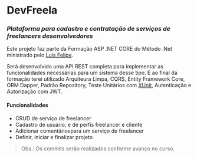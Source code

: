 # DevFreela

### _Plataforma para cadastro e contratação de serviços de freelancers desenvolvedores_

Este projeto faz parte da Formação ASP .NET CORE do Método .Net ministrado pelo [Luis Felipe](https://www.linkedin.com/in/luisdeol/).

Será desenvolvido uma API REST completa para implementar as funcionalidades necessárias para um sistema desse tipo. E ao final da formação terei utilizado Arquiteura Limpa, CQRS, Entity Framework Core, ORM Dapper, Padrão Repository, Teste Unitários com [XUnit](https://xunit.net/), Autenticação e Autorização com JWT.

#### Funcionalidades

- CRUD de serviço de freelancer
- Cadastro de usuário, e de perfis freelancer e cliente
- Adicionar comentáriospara um serviço de freelancer
- Definir, iniciar e finalizar projeto


> Obs.: Os commits serão realizados conforme avanço no curso.
